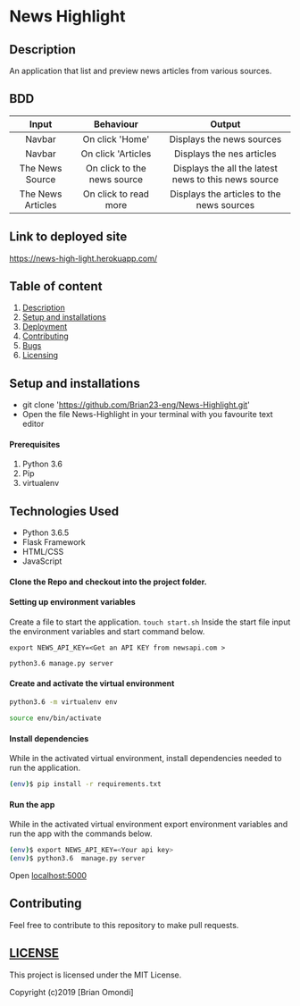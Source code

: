# News Highlight

## Description
An application that list and preview news articles from various sources.

## BDD

|Input            |  Behaviour             |       Output       |
| :----------------------:|:---------------:|:------------:|
|Navbar       | On click 'Home' |Displays the news sources
| Navbar| On click 'Articles | Displays the nes articles
|The News Source|On click to the news source| Displays the all the latest news to this news source
|The News Articles| On click to read more| Displays the articles to the news sources
 
## Link to deployed site
https://news-high-light.herokuapp.com/ 

## Table of content
1. [Description](#description)
2. [Setup and installations](#setup-and-installations)
3. [Deployment](#deployment)
4. [Contributing](#contributing)
5. [Bugs](#bugs)
6. [Licensing](#license)


## Setup and installations
* git clone 'https://github.com/Brian23-eng/News-Highlight.git'
* Open the file News-Highlight in your terminal with you favourite text editor

#### Prerequisites
1. Python 3.6
2. Pip
3. virtualenv


## Technologies Used
* Python 3.6.5
* Flask Framework
* HTML/CSS
* JavaScript

#### Clone the Repo and checkout into the project folder.

#### Setting up environment variables
Create a file to start the application. `touch start.sh`
Inside the start file  input the environment variables and start command below.
```
export NEWS_API_KEY=<Get an API KEY from newsapi.com >

python3.6 manage.py server

```

#### Create and activate the virtual environment
```bash
python3.6 -m virtualenv env
```

```bash
source env/bin/activate
```

#### Install dependencies
While in the activated virtual environment, install dependencies needed to run the application.
```bash
(env)$ pip install -r requirements.txt
```

#### Run the app
While in the activated virtual environment export environment variables and run the app with the commands below.

```bash
(env)$ export NEWS_API_KEY=<Your api key>
(env)$ python3.6  manage.py server
```
Open [localhost:5000](http://127.0.0.1:5000/)

## Contributing
Feel free to contribute to this repository to make pull requests.

## [LICENSE](LICENSE)
This project is licensed under the MIT License.

Copyright (c)2019 [Brian Omondi]
